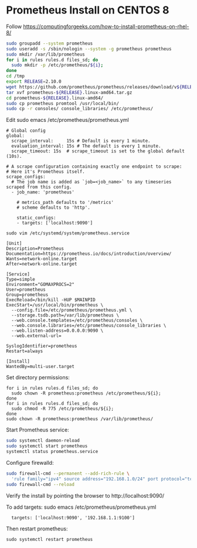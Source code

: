 # Prometheus Install on CENTOS 8

Follow https://computingforgeeks.com/how-to-install-prometheus-on-rhel-8/

```sh
sudo groupadd --system prometheus
sudo useradd -s /sbin/nologin --system -g prometheus prometheus
sudo mkdir /var/lib/prometheus
for i in rules rules.d files_sd; do
  sudo mkdir -p /etc/prometheus/${i};
done
cd /tmp
export RELEASE=2.10.0
wget https://github.com/prometheus/prometheus/releases/download/v${RELEASE}/prometheus-${RELEASE}.linux-amd64.tar.gz
tar xvf prometheus-${RELEASE}.linux-amd64.tar.gz
cd prometheus-${RELEASE}.linux-amd64/
sudo cp prometheus promtool /usr/local/bin/
sudo cp -r consoles/ console_libraries/ /etc/prometheus/
```

Edit sudo emacs /etc/prometheus/prometheus.yml

```
# Global config
global:
  scrape_interval:     15s # Default is every 1 minute.
  evaluation_interval: 15s # The default is every 1 minute.
  scrape_timeout: 15s  # scrape_timeout is set to the global default (10s).

# A scrape configuration containing exactly one endpoint to scrape:
# Here it's Prometheus itself.
scrape_configs:
  # The job name is added as `job=<job_name>` to any timeseries scraped from this config.
  - job_name: 'prometheus'

    # metrics_path defaults to '/metrics'
    # scheme defaults to 'http'.

    static_configs:
    - targets: ['localhost:9090']

sudo vim /etc/systemd/system/prometheus.service

[Unit]
Description=Prometheus
Documentation=https://prometheus.io/docs/introduction/overview/
Wants=network-online.target
After=network-online.target

[Service]
Type=simple
Environment="GOMAXPROCS=2"
User=prometheus
Group=prometheus
ExecReload=/bin/kill -HUP $MAINPID
ExecStart=/usr/local/bin/prometheus \
  --config.file=/etc/prometheus/prometheus.yml \
  --storage.tsdb.path=/var/lib/prometheus \
  --web.console.templates=/etc/prometheus/consoles \
  --web.console.libraries=/etc/prometheus/console_libraries \
  --web.listen-address=0.0.0.0:9090 \
  --web.external-url=

SyslogIdentifier=prometheus
Restart=always

[Install]
WantedBy=multi-user.target
```

Set directory permissions:

```
for i in rules rules.d files_sd; do
  sudo chown -R prometheus:prometheus /etc/prometheus/${i};
done
for i in rules rules.d files_sd; do
  sudo chmod -R 775 /etc/prometheus/${i};
done
sudo chown -R prometheus:prometheus /var/lib/prometheus/
```

Start Prometheus service:

```sh
sudo systemctl daemon-reload
sudo systemctl start prometheus
systemctl status prometheus.service
```

Configure firewalld:

```sh
sudo firewall-cmd --permanent --add-rich-rule \
  'rule family="ipv4" source address="192.168.1.0/24" port protocol="tcp" port="9090" accept'
sudo firewall-cmd --reload
```

Verify the install by pointing the browser to http://localhost:9090/

To add targets: sudo emacs /etc/prometheus/prometheus.yml

```
  targets: ['localhost:9090', '192.168.1.1:9100']
```
Then restart prometheus:

```
sudo systemctl restart prometheus
```
